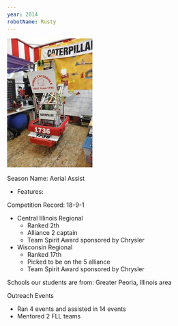 ```yaml
---
year: 2014
robotName: Rusty
---
```


![2014 Robot](assets/img/general/2014_robot.jpg)

Season Name: Aerial Assist

* Features:

Competition Record: 18-9-1

* Central Illinois Regional
  * Ranked 2th
  * Alliance 2 captain
  * Team Spirit Award sponsored by Chrysler
* Wisconsin Regional
  * Ranked 17th
  * Picked to be on the 5 alliance
  * Team Spirit Award sponsored by Chrysler

Schools our students are from: Greater Peoria, Illinois area

Outreach Events
* Ran 4 events and assisted in 14 events
* Mentored 2 FLL teams
